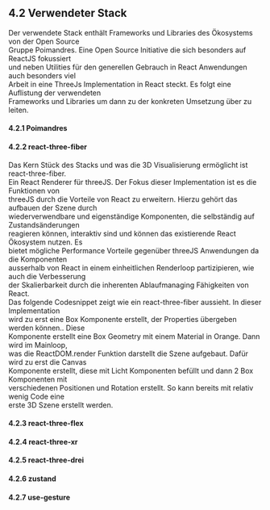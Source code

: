 ## 4.2 Verwendeter Stack  
Der verwendete Stack enthält Frameworks und Libraries des Ökosystems von der Open Source  
Gruppe Poimandres. Eine Open Source Initiative die sich besonders auf ReactJS fokussiert  
und neben Utilities für den generellen Gebrauch in React Anwendungen auch besonders viel  
Arbeit in eine ThreeJs Implementation in React steckt. Es folgt eine Auflistung der verwendeten  
Frameworks und Libraries um dann zu der konkreten Umsetzung über zu leiten.  
#### 4.2.1 Poimandres  
#### 4.2.2 react-three-fiber  
Das Kern Stück des Stacks und was die 3D Visualisierung ermöglicht ist react-three-fiber.  
Ein React Renderer für threeJS. Der Fokus dieser Implementation ist es die Funktionen von  
threeJS durch die Vorteile von React zu erweitern. Hierzu gehört das aufbauen der Szene durch  
wiederverwendbare und eigenständige Komponenten, die selbständig auf Zustandsänderungen  
reagieren können, interaktiv sind und können das existierende React Ökosystem nutzen. Es  
bietet mögliche Performance Vorteile gegenüber threeJS Anwendungen da die Komponenten  
ausserhalb von React in einem einheitlichen Renderloop partizipieren, wie auch die Verbesserung  
der Skalierbarkeit durch die inherenten Ablaufmanaging Fähigkeiten von React.  
Das folgende Codesnippet zeigt wie ein react-three-fiber aussieht. In dieser Implementation  
wird zu erst eine Box Komponente erstellt, der Properties übergeben werden können.. Diese  
Komponente erstellt eine Box Geometry mit einem Material in Orange. Dann wird im Mainloop,  
was die ReactDOM.render Funktion darstellt die Szene aufgebaut. Dafür wird zu erst die Canvas  
Komponente erstellt, diese mit Licht Komponenten befüllt und dann 2 Box Komponenten mit  
verschiedenen Positionen und Rotation erstellt. So kann bereits mit relativ wenig Code eine  
erste 3D Szene erstellt werden.

#### 4.2.3 react-three-flex  
#### 4.2.4 react-three-xr  
#### 4.2.5 react-three-drei  
#### 4.2.6 zustand  
#### 4.2.7 use-gesture